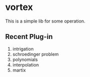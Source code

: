 # vortex

This is a simple lib for some operation.

## Recent Plug-in

1. intrigation
2. schroedinger problem
3. polynomials
4. interpolation
5. martix